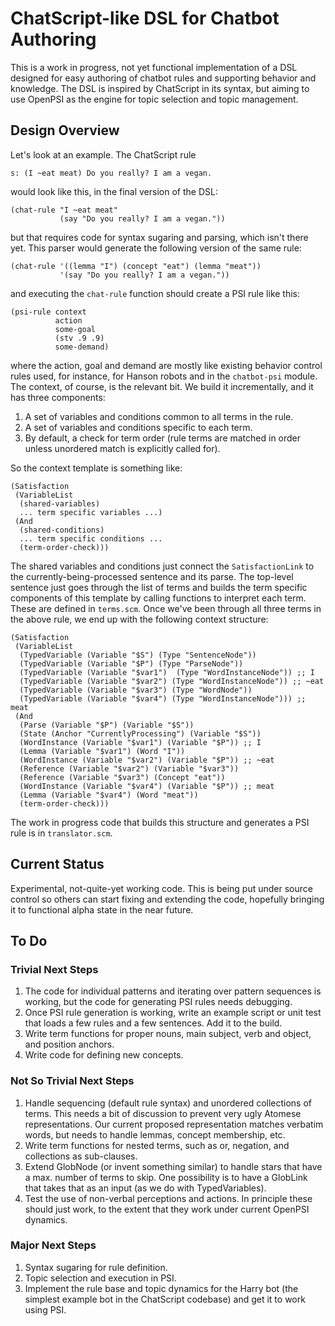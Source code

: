# ChatScript-like DSL for Chatbot Authoring

This is a work in progress, not yet functional implementation of a DSL designed
for easy authoring of chatbot rules and supporting behavior and knowledge. The
DSL is inspired by ChatScript in its syntax, but aiming to use OpenPSI as the
engine for topic selection and topic management.

## Design Overview

Let's look at an example. The ChatScript rule

```
s: (I ~eat meat) Do you really? I am a vegan.
``` 

would look like this, in the final version of the DSL:

```
(chat-rule "I ~eat meat"
           (say "Do you really? I am a vegan."))
```

but that requires code for syntax sugaring and parsing, which isn't there
yet. This parser would generate the following version of the same rule:

``` 
(chat-rule '((lemma "I") (concept "eat") (lemma "meat"))
           '(say "Do you really? I am a vegan."))
``` 

and executing the `chat-rule` function should create a PSI rule like this:

```
(psi-rule context
          action
          some-goal
          (stv .9 .9)
          some-demand)
```

where the action, goal and demand are mostly like existing behavior control
rules used, for instance, for Hanson robots and in the `chatbot-psi` module. The
context, of course, is the relevant bit. We build it incrementally, and it has
three components:

1. A set of variables and conditions common to all terms in the rule.
2. A set of variables and conditions specific to each term.
3. By default, a check for term order (rule terms are matched in order unless
   unordered match is explicitly called for).
   
So the context template is something like:

```
(Satisfaction
 (VariableList
  (shared-variables)
  ... term specific variables ...)
 (And
  (shared-conditions)
  ... term specific conditions ...
  (term-order-check)))
```

The shared variables and conditions just connect the `SatisfactionLink` to the
currently-being-processed sentence and its parse. The top-level sentence just
goes through the list of terms and builds the term specific components of this
template by calling functions to interpret each term. These are defined in
`terms.scm`. Once we've been through all three terms in the above rule, we end
up with the following context structure:

```
(Satisfaction
 (VariableList
  (TypedVariable (Variable "$S") (Type "SentenceNode"))
  (TypedVariable (Variable "$P") (Type "ParseNode"))
  (TypedVariable (Variable "$var1")  (Type "WordInstanceNode")) ;; I
  (TypedVariable (Variable "$var2") (Type "WordInstanceNode")) ;; ~eat
  (TypedVariable (Variable "$var3") (Type "WordNode"))
  (TypedVariable (Variable "$var4") (Type "WordInstanceNode"))) ;; meat
 (And
  (Parse (Variable "$P") (Variable "$S"))
  (State (Anchor "CurrentlyProcessing") (Variable "$S"))
  (WordInstance (Variable "$var1") (Variable "$P")) ;; I
  (Lemma (Variable "$var1") (Word "I"))
  (WordInstance (Variable "$var2") (Variable "$P")) ;; ~eat
  (Reference (Variable "$var2") (Variable "$var3"))
  (Reference (Variable "$var3") (Concept "eat"))
  (WordInstance (Variable "$var4") (Variable "$P")) ;; meat
  (Lemma (Variable "$var4") (Word "meat"))
  (term-order-check)))
```

The work in progress code that builds this structure and generates a PSI rule is
in `translator.scm`.

## Current Status

Experimental, not-quite-yet working code. This is being put under source control
so others can start fixing and extending the code, hopefully bringing it to
functional alpha state in the near future.

## To Do

### Trivial Next Steps

1. The code for individual patterns and iterating over pattern sequences is
   working, but the code for generating PSI rules needs debugging. 
2. Once PSI rule generation is working, write an example script or unit test
   that loads a few rules and a few sentences. Add it to the build.
3. Write term functions for proper nouns, main subject, verb and object, and
   position anchors.
4. Write code for defining new concepts.

### Not So Trivial Next Steps

1. Handle sequencing (default rule syntax) and unordered collections of
   terms. This needs a bit of discussion to prevent very ugly Atomese
   representations. Our current proposed representation matches verbatim words,
   but needs to handle lemmas, concept membership, etc.
2. Write term functions for nested terms, such as or, negation, and collections
   as sub-clauses.
3. Extend GlobNode (or invent something similar) to handle stars that have a
   max. number of terms to skip. One possibility is to have a GlobLink that
   takes that as an input (as we do with TypedVariables).
4. Test the use of non-verbal perceptions and actions. In principle these should
   just work, to the extent that they work under current OpenPSI dynamics.
   
### Major Next Steps

1. Syntax sugaring for rule definition.
2. Topic selection and execution in PSI.
3. Implement the rule base and topic dynamics for the Harry bot (the simplest
   example bot in the ChatScript codebase) and get it to work using PSI.
